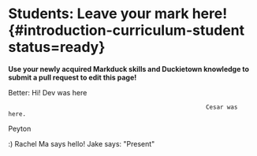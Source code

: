 # Students: Leave your mark here! {#introduction-curriculum-student status=ready}

**Use your newly acquired Markduck skills and Duckietown knowledge to submit a pull request to edit this page!**

Better: Hi! Dev was here

                                                            Cesar was here. 

Peyton

:) Rachel Ma says hello!
Jake says: "Present"
<!-- this is a comment; it will not appear in the outputted online book -->
